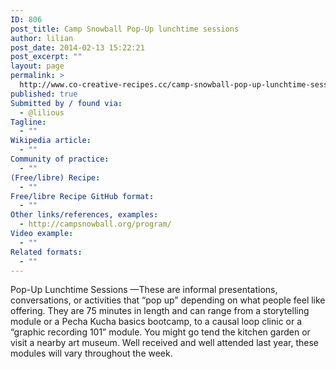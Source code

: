 ```yaml
---
ID: 806
post_title: Camp Snowball Pop-Up lunchtime sessions
author: lilian
post_date: 2014-02-13 15:22:21
post_excerpt: ""
layout: page
permalink: >
  http://www.co-creative-recipes.cc/camp-snowball-pop-up-lunchtime-sessions/
published: true
Submitted by / found via:
  - @lilious
Tagline:
  - ""
Wikipedia article:
  - ""
Community of practice:
  - ""
(Free/libre) Recipe:
  - ""
Free/libre Recipe GitHub format:
  - ""
Other links/references, examples:
  - http://campsnowball.org/program/
Video example:
  - ""
Related formats:
  - ""
---
```

Pop-Up Lunchtime Sessions —These are informal presentations, conversations, or activities that “pop up” depending on what people feel like offering. They are 75 minutes in length and can range from a storytelling module or a Pecha Kucha basics bootcamp, to a causal loop clinic or a “graphic recording 101” module. You might go tend the kitchen garden or visit a nearby art museum. Well received and well attended last year, these modules will vary throughout the week.